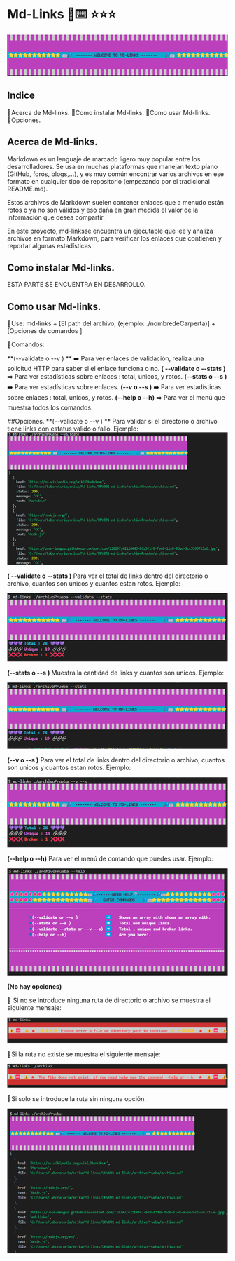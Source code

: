 # Md-Links  🔎⌨️ ⭐️⭐️⭐️
![welcome](https://raw.githubusercontent.com/ErikaDUARTEm/DEV001-md-links/main/img/Welcome.png)

## Indice
🔹Acerca de Md-links.
🔹Como instalar Md-links.
🔹Como usar Md-links.
🔹Opciones.

## Acerca de Md-links.
Markdown es un lenguaje de marcado ligero muy popular entre los desarrolladores. Se usa en muchas plataformas que manejan texto plano (GitHub, foros, blogs,...), y es muy común encontrar varios archivos en ese formato en cualquier tipo de repositorio (empezando por el tradicional README.md).

Estos archivos de Markdown suelen contener enlaces que a menudo están rotos o ya no son válidos y eso daña en gran medida el valor de la información que desea compartir.

En este proyecto, md-linksse encuentra un ejecutable que lee y analiza archivos en formato Markdown, para verificar los enlaces que contienen y reportar algunas estadísticas.

## Como instalar Md-links.

ESTA PARTE SE ENCUENTRA EN DESARROLLO.

## Como usar Md-links.

🔹Use:
md-links + [El path del archivo, (ejemplo: ./nombredeCarperta)] + [Opciones de comandos ]

🔹Comandos:

**(--validate o --v )  **      ➡️    Para ver enlaces de validación, realiza una        solicitud HTTP para saber si el enlace funciona o no.
**( --validate o --stats )** ➡️  Para ver estadísticas  sobre enlaces : total, unicos, y  rotos.
**(--stats o --s )**    ➡️  Para ver estadísticas  sobre enlaces.
**(--v  o  --s )**         ➡️   Para ver estadísticas  sobre enlaces : total, unicos, y  rotos.
**(--help o --h)** ➡️ Para ver el menú que muestra todos los comandos.

##Opciones. 
**(--validate o --v ) **
Para validar si el directorio o archivo tiene links con estatus valido o fallo.
Ejemplo:
![--validate o --v](https://raw.githubusercontent.com/ErikaDUARTEm/DEV001-md-links/main/img/options%20--validate.png)


**( --validate o --stats )**
Para ver el total de links dentro del directorio o archivo, cuantos son unicos y cuantos estan rotos.
Ejemplo:

![--validate o --stats](https://raw.githubusercontent.com/ErikaDUARTEm/DEV001-md-links/main/img/validate%20y%20stats.png)


**(--stats o --s )** 
Muestra la cantidad de links y cuantos son unicos.
Ejemplo:

![--stats o --s](https://raw.githubusercontent.com/ErikaDUARTEm/DEV001-md-links/main/img/--stats.png)


**(--v  o  --s )** 
Para ver el total de links dentro del directorio o archivo, cuantos son unicos y cuantos estan rotos.
Ejemplo:

![--v  o  --s ](https://raw.githubusercontent.com/ErikaDUARTEm/DEV001-md-links/main/img/--v%20--s.png)


**(--help o --h)**
Para ver el menú de comando que puedes usar.
Ejemplo:

![--help o --h](https://raw.githubusercontent.com/ErikaDUARTEm/DEV001-md-links/main/img/--help.png)

**(No hay opciones)**

🔹 Si no se introduce ninguna ruta de directorio o archivo se muestra el  siguiente mensaje:

![error](https://raw.githubusercontent.com/ErikaDUARTEm/DEV001-md-links/main/img/error%20ingrese%20un%20path.png)

🔹Si la ruta no existe se muestra el siguiente mensaje:

![error](https://raw.githubusercontent.com/ErikaDUARTEm/DEV001-md-links/main/img/error%20el%20path%20no%20existe.png)

🔹Si solo se introduce la ruta sin ninguna opción.

![validate=false](https://raw.githubusercontent.com/ErikaDUARTEm/DEV001-md-links/main/img/noOptions.png)